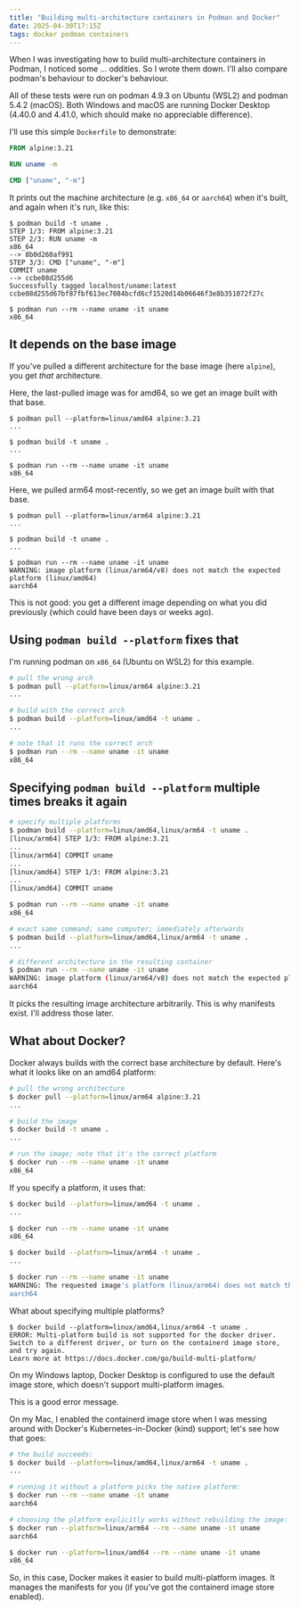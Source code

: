 ```yaml
---
title: "Building multi-architecture containers in Podman and Docker"
date: 2025-04-30T17:15Z
tags: docker podman containers
---
```


When I was investigating how to build multi-architecture containers in Podman, I noticed some ... oddities. So I wrote
them down. I'll also compare podman's behaviour to docker's behaviour.

All of these tests were run on podman 4.9.3 on Ubuntu (WSL2) and podman 5.4.2 (macOS). Both Windows and macOS are
running Docker Desktop (4.40.0 and 4.41.0, which should make no appreciable difference).

I'll use this simple `Dockerfile` to demonstrate:

```dockerfile
FROM alpine:3.21

RUN uname -m

CMD ["uname", "-m"]
```

It prints out the machine architecture (e.g. `x86_64` or `aarch64`) when it's built, and again when it's run, like this:

```
$ podman build -t uname .
STEP 1/3: FROM alpine:3.21
STEP 2/3: RUN uname -m
x86_64
--> 8b0d260af991
STEP 3/3: CMD ["uname", "-m"]
COMMIT uname
--> ccbe08d255d6
Successfully tagged localhost/uname:latest
ccbe08d255d67bf87fbf613ec7084bcfd6cf1520d14b06646f3e8b351072f27c
```

```
$ podman run --rm --name uname -it uname
x86_64
```

## It depends on the base image

If you've pulled a different architecture for the base image (here `alpine`), you get _that_ architecture.

Here, the last-pulled image was for amd64, so we get an image built with that base.

```
$ podman pull --platform=linux/amd64 alpine:3.21
...

$ podman build -t uname .
...

$ podman run --rm --name uname -it uname
x86_64
```

Here, we pulled arm64 most-recently, so we get an image built with that base.

```
$ podman pull --platform=linux/arm64 alpine:3.21
...

$ podman build -t uname .
...

$ podman run --rm --name uname -it uname
WARNING: image platform (linux/arm64/v8) does not match the expected platform (linux/amd64)
aarch64
```

This is not good: you get a different image depending on what you did previously (which could have been days or weeks
ago).

## Using `podman build --platform` fixes that

I'm running podman on `x86_64` (Ubuntu on WSL2) for this example.

```sh
# pull the wrong arch
$ podman pull --platform=linux/arm64 alpine:3.21
...

# build with the correct arch
$ podman build --platform=linux/amd64 -t uname .
...

# note that it runs the correct arch
$ podman run --rm --name uname -it uname
x86_64
```

## Specifying `podman build --platform` multiple times breaks it again

```sh
# specify multiple platforms
$ podman build --platform=linux/amd64,linux/arm64 -t uname .
[linux/arm64] STEP 1/3: FROM alpine:3.21
...
[linux/arm64] COMMIT uname
...
[linux/amd64] STEP 1/3: FROM alpine:3.21
...
[linux/amd64] COMMIT uname
```

```sh
$ podman run --rm --name uname -it uname
x86_64
```

```sh
# exact same command; same computer; immediately afterwards
$ podman build --platform=linux/amd64,linux/arm64 -t uname .
...
```

```sh
# different architecture in the resulting container
$ podman run --rm --name uname -it uname
WARNING: image platform (linux/arm64/v8) does not match the expected platform (linux/amd64)
aarch64
```

It picks the resulting image architecture arbitrarily. This is why manifests exist. I'll address those later.

## What about Docker?

Docker always builds with the correct base architecture by default. Here's what it looks like on an amd64 platform:

```sh
# pull the wrong architecture
$ docker pull --platform=linux/arm64 alpine:3.21
...

# build the image
$ docker build -t uname .
...

# run the image; note that it's the correct platform
$ docker run --rm --name uname -it uname
x86_64
```

If you specify a platform, it uses that:

```sh
$ docker build --platform=linux/amd64 -t uname .
...

$ docker run --rm --name uname -it uname
x86_64

$ docker build --platform=linux/arm64 -t uname .
...

$ docker run --rm --name uname -it uname
WARNING: The requested image's platform (linux/arm64) does not match the detected host platform (linux/amd64/v4) and no specific platform was requested
aarch64
```

What about specifying multiple platforms?

```
$ docker build --platform=linux/amd64,linux/arm64 -t uname .
ERROR: Multi-platform build is not supported for the docker driver.
Switch to a different driver, or turn on the containerd image store, and try again.
Learn more at https://docs.docker.com/go/build-multi-platform/
```

On my Windows laptop, Docker Desktop is configured to use the default image store, which doesn't support multi-platform
images.

This is a good error message.

On my Mac, I enabled the containerd image store when I was messing around with Docker's Kubernetes-in-Docker (kind) support; let's see how that goes:

```sh
# the build succeeds:
$ docker build --platform=linux/amd64,linux/arm64 -t uname .
...

# running it without a platform picks the native platform:
$ docker run --rm --name uname -it uname
aarch64

# choosing the platform explicitly works without rebuilding the image:
$ docker run --platform=linux/arm64 --rm --name uname -it uname
aarch64

$ docker run --platform=linux/amd64 --rm --name uname -it uname
x86_64
```

So, in this case, Docker makes it easier to build multi-platform images. It manages the manifests for you (if you've got
the containerd image store enabled).
